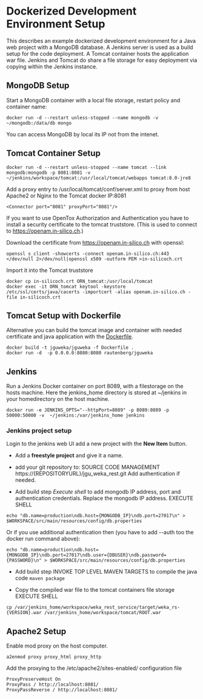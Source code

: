 # Dockerized Development Environment Setup

This describes an example dockerized development environment for a Java web project with a MongoDB database. A Jenkins server is used as a build setup for the code deployment. A Tomcat container hosts the application war file. Jenkins and Tomcat do share a file storage for easy deployment via copying within the Jenkins instance. 


## MongoDB Setup

Start a MongoDB container with a local file storage, restart policy and container name:

```
docker run -d --restart unless-stopped --name mongodb -v ~/mongodb:/data/db mongo
```
You can access MongoDB by local its IP not from the intenet. 


## Tomcat Container Setup

```
docker run -d --restart unless-stopped --name tomcat --link mongodb:mongodb -p 8081:8081 -v ~/jenkins/workspace/tomcat:/usr/local/tomcat/webapps tomcat:8.0-jre8
```

Add a proxy entry to  /usr/local/tomcat/conf/server.xml to proxy from host Apache2 or Nginx to the Tomcat docker IP:8081
```
<Connector port="8081" proxyPort="8081"/>
```


If you want to use OpenTox Authorization and Authentication you have to install a security certificate to the tomcat truststore. (This is used to connect to https://openam.in-silico.ch.)

Download the certificate from https://openam.in-silico.ch with openssl:
```
openssl s_client -showcerts -connect openam.in-silico.ch:443 </dev/null 2>/dev/null|openssl x509 -outform PEM >in-silicoch.crt
``` 
Import it into the Tomcat truststore
```
docker cp in-silicoch.crt ORN_tomcat:/usr/local/tomcat
docker exec -it ORN_tomcat keytool -keystore /etc/ssl/certs/java/cacerts -importcert -alias openam.in-silico.ch -file in-silicoch.crt
```

## Tomcat Setup with Dockerfile

Alternative you can build the tomcat image and container with needed certificate and java application with the [Dockerfile](../Dockerfile).

```
docker build -t jguweka/jguweka -f Dockerfile .
docker run -d  -p 0.0.0.0:8080:8080 rautenberg/jguweka
```

## Jenkins

Run a Jenkins Docker container on port 8089, with a filestorage on the hosts machine. Here the jenkins_home directory is stored at ~/jenkins in your homedirectory on the host machine.

```
docker run -e JENKINS_OPTS="--httpPort=8089" -p 8089:8089 -p 50000:50000 -v  ~/jenkins:/var/jenkins_home jenkins
```

### Jenkins project setup

Login to the jenkins web UI add a new project with the **New Item** button. 

* Add a **freestyle project** and give it a name.

* add your git repository to:
SOURCE CODE MANAGEMENT
https://{REPOSITORYURL}/jgu_weka_rest.git
Add authentication if needed.

* Add build step *Execute shell* to add mongodb IP address, port and authentication credentials.
Replace the mongodb IP address.
EXECUTE SHELL
```
echo "db.name=production\ndb.host={MONGODB_IP}\ndb.port=27017\n" > $WORKSPACE/src/main/resources/config/db.properties
```
Or if you use additional authentication then (you have to add --auth too the docker run command above):
```
echo "db.name=production\ndb.host={MONGODB_IP}\ndb.port=27017\ndb.user={DBUSER}\ndb.password={PASSWORD}\n" > $WORKSPACE/src/main/resources/config/db.properties
```

* Add build step 
INVOKE TOP LEVEL MAVEN TARGETS
to compile the java code
```maven package```

* Copy the compiled war file to the tomcat containers file storage 
EXECUTE SHELL
```
cp /var/jenkins_home/workspace/weka_rest_service/target/weka_rs-{VERSION}.war /var/jenkins_home/workspace/tomcat/ROOT.war
```

## Apache2 Setup 

Enable mod proxy on the host computer.
```
a2enmod proxy proxy_html proxy_http
```

Add the proxying to the /etc/apache2/sites-enabled/ configuration file

```
ProxyPreserveHost On
ProxyPass / http://localhost:8081/
ProxyPassReverse / http://localhost:8081/
```